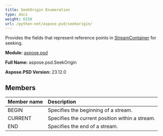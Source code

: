 ```yaml
---
title: SeekOrigin Enumeration
type: docs
weight: 6150
url: /python-net/aspose.psd/seekorigin/
---
```


Provides the fields that represent reference points in [StreamContainer](/psd/python-net/aspose.psd/streamcontainer/) for seeking.

**Module:** [aspose.psd](/psd/python-net/aspose.psd/)

**Full Name:** aspose.psd.SeekOrigin

**Aspose.PSD Version:** 23.12.0

## **Members**
| **Member name** | **Description** |
| :- | :- |
| BEGIN | Specifies the beginning of a stream. |
| CURRENT | Specifies the current position within a stream. |
| END | Specifies the end of a stream. |
